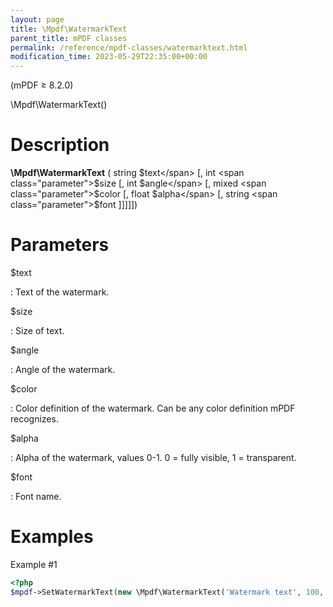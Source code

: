```yaml
---
layout: page
title: \Mpdf\WatermarkText
parent_title: mPDF classes
permalink: /reference/mpdf-classes/watermarktext.html
modification_time: 2023-05-29T22:35:00+00:00
---
```


(mPDF &ge; 8.2.0)

\Mpdf\WatermarkText()

# Description

**\Mpdf\WatermarkText** (
string <span class="parameter">$text</span> [,
int <span class="parameter">$size</span> [,
int <span class="parameter">$angle</span> [,
mixed <span class="parameter">$color</span> [,
float <span class="parameter">$alpha</span> [,
string <span class="parameter">$font</span> ]]]]])

# Parameters

<span class="parameter">$text</span>

: Text of the watermark.

<span class="parameter">$size</span>

: Size of text.

<span class="parameter">$angle</span>

: Angle of the watermark.

<span class="parameter">$color</span>

: Color definition of the watermark. Can be any color definition mPDF recognizes.

<span class="parameter">$alpha</span>

: Alpha of the watermark, values 0-1. 0 = fully visible, 1 = transparent.

<span class="parameter">$font</span>

: Font name.

# Examples

Example #1

```php
<?php
$mpdf->SetWatermarkText(new \Mpdf\WatermarkText('Watermark text', 100, 90, '#996633', 0.4));

```